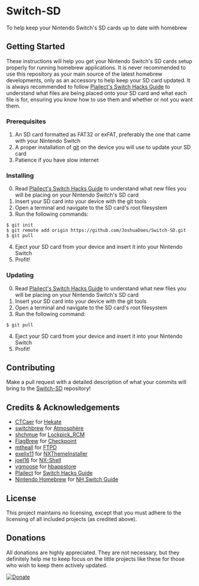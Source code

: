 
# Switch-SD

To help keep your Nintendo Switch's SD cards up to date with homebrew

## Getting Started

These instructions will help you get your Nintendo Switch's SD cards setup properly for running homebrew applications. It is never recommended to use this repository as your main source of the latest homebrew developments, only as an accessory to help keep your SD card updated. It is always recommended to follow [Plailect's Switch Hacks Guide](https://switch.hacks.guide) to understand what files are being placed onto your SD card and what each file is for, ensuring you know how to use them and whether or not you want them.

### Prerequisites

1. An SD card formatted as FAT32 or exFAT, preferably the one that came with your Nintendo Switch
2. A proper installation of [git](https://git-scm.com) on the device you will use to update your SD card
3. Patience if you have slow internet

### Installing

0. Read [Plailect's Switch Hacks Guide](https://switch.hacks.guide) to understand what new files you will be placing on your Nintendo Switch's SD card
1. Insert your SD card into your device with the git tools
2. Open a terminal and navigate to the SD card's root filesystem
3. Run the following commands:
```
$ git init
$ git remote add origin https://github.com/JoshuaDoes/Switch-SD.git
$ git pull
```
4. Eject your SD card from your device and insert it into your Nintendo Switch
5. Profit!

### Updating

0. Read [Plailect's Switch Hacks Guide](https://switch.hacks.guide) to understand what new files you will be placing on your Nintendo Switch's SD card
1. Insert your SD card into your device with the git tools
2. Open a terminal and navigate to the SD card's root filesystem
3. Run the following command:
```
$ git pull
```
4. Eject your SD card from your device and insert it into your Nintendo Switch
5. Profit!

## Contributing

Make a pull request with a detailed description of what your commits will bring to the [Switch-SD](https://github.com/JoshuaDoes/Switch-SD) repository!

## Credits & Acknowledgements

- [CTCaer](https://github.com/CTCaer) for [Hekate](https://github.com/CTCaer/Hekate)
- [switchbrew](https://github.com/switchbrew) for [Atmosphère](https://github.com/Atmosphere-NX/Atmosphere)
- [shchmue](https://github.com/shchmue) for [Lockpick_RCM](https://github.com/shchmue/Lockpick_RCM)
- [FlagBrew](https://github.com/FlagBrew) for [Checkpoint](https://github.com/FlagBrew/Checkpoint)
- [mtheall](https://github.com/mtheall) for [FTPD](https://github.com/mtheall/ftpd)
- [exelix11](https://github.com/exelix11) for [NXThemeInstaller](https://github.com/exelix11/SwitchThemeInjector)
- [joel16](https://github.com/joel16) for [NX-Shell](https://github.com/joel16/NX-Shell)
- [vgmoose](https://github.com/vgmoose) for [hbappstore](https://github.com/vgmoose/hb-appstore)
- [Plailect](https://github.com/Plailect) for [Switch Hacks Guide](https://switch.hacks.guide)
- [Nintendo Homebrew](https://github.com/nh-server) for [NH Switch Guide](https://nh-server.github.io)

## License

This project maintains no licensing, except that you must adhere to the licensing of all included projects (as credited above).

## Donations

All donations are highly appreciated. They are not necessary, but they definitely help me to keep focus on the little projects like these for those who wish to keep them actively updated.

[![Donate](https://img.shields.io/badge/Donate-PayPal-green.svg)](https://paypal.me/JoshuaDoes)